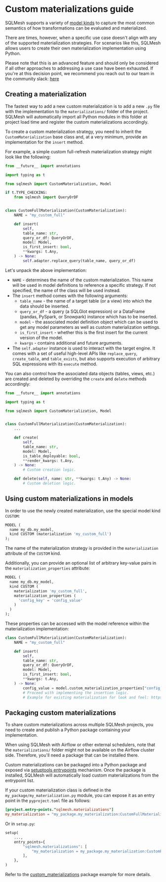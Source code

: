# Custom materializations guide

SQLMesh supports a variety of [model kinds](../concepts/models/model_kinds.md) to capture the most common semantics of how transformations can be evaluated and materialized.

There are times, however, when a specific use case doesn't align with any of the supported materialization strategies. For scenarios like this, SQLMesh allows users to create their own materialization implementation using Python.

Please note that this is an advanced feature and should only be considered if all other approaches to addressing a use case have been exhausted. If you're at this decision point, we recommend you reach out to our team in the community slack: [here](https://tobikodata.com/community.html)

## Creating a materialization

The fastest way to add a new custom materialization is to add a new `.py` file with the implementation to the `materializations/` folder of the project. SQLMesh will automatically import all Python modules in this folder at project load time and register the custom materializations accordingly.

To create a custom materialization strategy, you need to inherit the `CustomMaterialization` base class and, at a very minimum, provide an implementation for the `insert` method.

For example, a simple custom full-refresh materialization strategy might look like the following:

```python linenums="1"
from __future__ import annotations

import typing as t

from sqlmesh import CustomMaterialization, Model

if t.TYPE_CHECKING:
    from sqlmesh import QueryOrDF


class CustomFullMaterialization(CustomMaterialization):
    NAME = "my_custom_full"

    def insert(
        self,
        table_name: str,
        query_or_df: QueryOrDF,
        model: Model,
        is_first_insert: bool,
        **kwargs: t.Any,
    ) -> None:
        self.adapter.replace_query(table_name, query_or_df)

```

Let's unpack the above implementation:

* `NAME` - determines the name of the custom materialization. This name will be used in model definitions to reference a specific strategy. If not specified, the name of the class will be used instead.
* The `insert` method comes with the following arguments:
    * `table_name` - the name of a target table (or a view) into which the data should be inserted.
    * `query_or_df` - a query (a SQLGlot expression) or a DataFrame (pandas, PySpark, or Snowpark) instance which has to be inserted.
    * `model` - the associated model definition object which can be used to get any model parameters as well as custom materialization settings.
    * `is_first_insert` - whether this is the first insert for the current version of the model.
    * `kwargs` - contains additional and future arguments.
* The `self.adapter` instance is used to interact with the target engine. It comes with a set of useful high-level APIs like `replace_query`, `create_table`, and `table_exists`, but also supports execution of arbitrary SQL expressions with its `execute` method.

You can also control how the associated data objects (tables, views, etc.) are created and deleted by overriding the `create` and `delete` methods accordingly:

```python linenums="1"
from __future__ import annotations

import typing as t

from sqlmesh import CustomMaterialization, Model


class CustomFullMaterialization(CustomMaterialization):
    ...

    def create(
        self,
        table_name: str,
        model: Model,
        is_table_deployable: bool,
        **render_kwargs: t.Any,
    ) -> None:
        # Custom creation logic.

    def delete(self, name: str, **kwargs: t.Any) -> None:
        # Custom deletion logic.
```

## Using custom materializations in models

In order to use the newly created materialization, use the special model kind `CUSTOM`:

```sql linenums="1"
MODEL (
  name my_db.my_model,
  kind CUSTOM (materialization 'my_custom_full')
);
```

The name of the materialization strategy is provided in the `materialization` attribute of the `CUSTOM` kind.

Additionally, you can provide an optional list of arbitrary key-value pairs in the `materialization_properties` attribute:

```sql linenums="1"
MODEL (
  name my_db.my_model,
  kind CUSTOM (
    materialization 'my_custom_full',
    materialization_properties (
      'config_key' = 'config_value'
    )
  )
);
```

These properties can be accessed with the model reference within the materialization implementation:

```python linenums="1" hl_lines="12"
class CustomFullMaterialization(CustomMaterialization):
    NAME = "my_custom_full"

    def insert(
        self,
        table_name: str,
        query_or_df: QueryOrDF,
        model: Model,
        is_first_insert: bool,
        **kwargs: t.Any,
    ) -> None:
        config_value = model.custom_materialization_properties["config_key"]
        # Proceed with implementing the insertion logic.
        # Example for existing materialization for look and feel: https://github.com/TobikoData/sqlmesh/blob/main/sqlmesh/core/snapshot/evaluator.py
```

## Packaging custom materializations

To share custom materializations across multiple SQLMesh projects, you need to create and publish a Python package containing your implementation.

When using SQLMesh with Airflow or other external schedulers, note that the `materializations/` folder might not be available on the Airflow cluster side. Therefore, you'll need a package that can be installed there.

Custom materializations can be packaged into a Python package and exposed via [setuptools entrypoints](https://packaging.python.org/en/latest/guides/creating-and-discovering-plugins/#using-package-metadata) mechanism. Once the package is installed, SQLMesh will automatically load custom materializations from the entrypoint list.

If your custom materialization class is defined in the `my_package/my_materialization.py` module, you can expose it as an entry point in the `pyproject.toml` file as follows:

```toml
[project.entry-points."sqlmesh.materializations"]
my_materialization = "my_package.my_materialization:CustomFullMaterialization"
```

Or in `setup.py`:

```python
setup(
    ...,
    entry_points={
        "sqlmesh.materializations": [
            "my_materialization = my_package.my_materialization:CustomFullMaterialization",
        ],
    },
)
```

Refer to the [custom_materializations](https://github.com/TobikoData/sqlmesh/tree/main/examples/custom_materializations) package example for more details.
